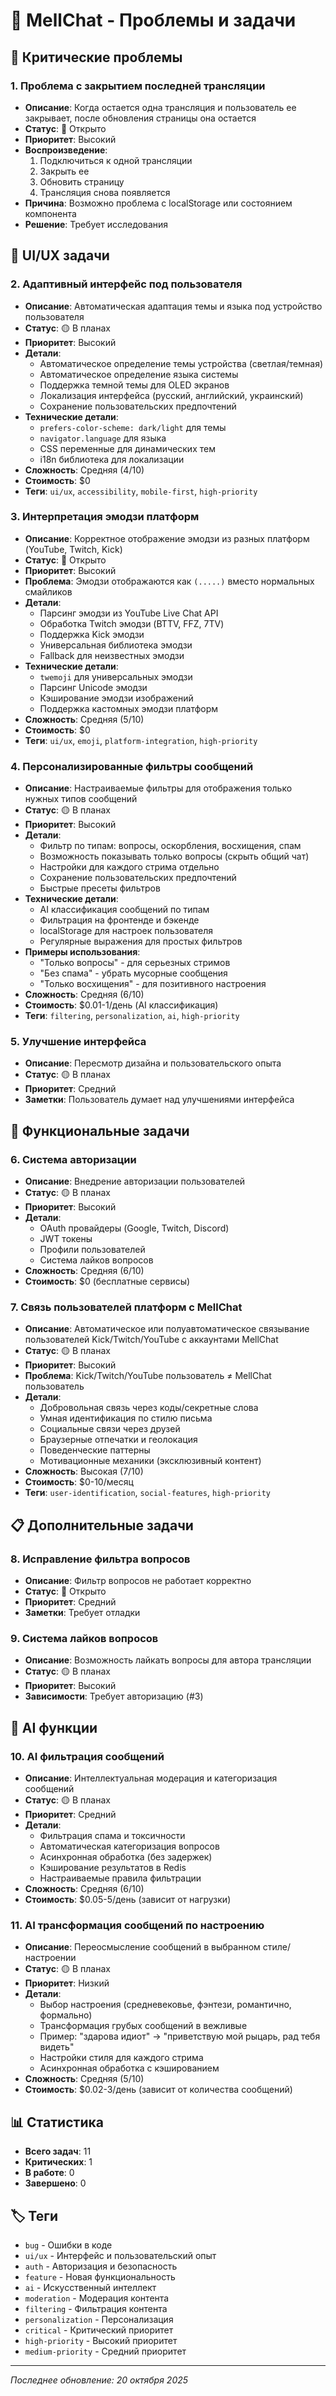 # 🐛 MellChat - Проблемы и задачи

## 🚨 Критические проблемы

### 1. **Проблема с закрытием последней трансляции**
- **Описание**: Когда остается одна трансляция и пользователь ее закрывает, после обновления страницы она остается
- **Статус**: 🔴 Открыто
- **Приоритет**: Высокий
- **Воспроизведение**: 
  1. Подключиться к одной трансляции
  2. Закрыть ее
  3. Обновить страницу
  4. Трансляция снова появляется
- **Причина**: Возможно проблема с localStorage или состоянием компонента
- **Решение**: Требует исследования

## 🎨 UI/UX задачи

### 2. **Адаптивный интерфейс под пользователя**
- **Описание**: Автоматическая адаптация темы и языка под устройство пользователя
- **Статус**: 🟡 В планах
- **Приоритет**: Высокий
- **Детали**:
  - Автоматическое определение темы устройства (светлая/темная)
  - Автоматическое определение языка системы
  - Поддержка темной темы для OLED экранов
  - Локализация интерфейса (русский, английский, украинский)
  - Сохранение пользовательских предпочтений
- **Технические детали**:
  - `prefers-color-scheme: dark/light` для темы
  - `navigator.language` для языка
  - CSS переменные для динамических тем
  - i18n библиотека для локализации
- **Сложность**: Средняя (4/10)
- **Стоимость**: $0
- **Теги**: `ui/ux`, `accessibility`, `mobile-first`, `high-priority`

### 3. **Интерпретация эмодзи платформ**
- **Описание**: Корректное отображение эмодзи из разных платформ (YouTube, Twitch, Kick)
- **Статус**: 🔴 Открыто
- **Приоритет**: Высокий
- **Проблема**: Эмодзи отображаются как `(.....)` вместо нормальных смайликов
- **Детали**:
  - Парсинг эмодзи из YouTube Live Chat API
  - Обработка Twitch эмодзи (BTTV, FFZ, 7TV)
  - Поддержка Kick эмодзи
  - Универсальная библиотека эмодзи
  - Fallback для неизвестных эмодзи
- **Технические детали**:
  - `twemoji` для универсальных эмодзи
  - Парсинг Unicode эмодзи
  - Кэширование эмодзи изображений
  - Поддержка кастомных эмодзи платформ
- **Сложность**: Средняя (5/10)
- **Стоимость**: $0
- **Теги**: `ui/ux`, `emoji`, `platform-integration`, `high-priority`

### 4. **Персонализированные фильтры сообщений**
- **Описание**: Настраиваемые фильтры для отображения только нужных типов сообщений
- **Статус**: 🟡 В планах
- **Приоритет**: Высокий
- **Детали**:
  - Фильтр по типам: вопросы, оскорбления, восхищения, спам
  - Возможность показывать только вопросы (скрыть общий чат)
  - Настройки для каждого стрима отдельно
  - Сохранение пользовательских предпочтений
  - Быстрые пресеты фильтров
- **Технические детали**:
  - AI классификация сообщений по типам
  - Фильтрация на фронтенде и бэкенде
  - localStorage для настроек пользователя
  - Регулярные выражения для простых фильтров
- **Примеры использования**:
  - "Только вопросы" - для серьезных стримов
  - "Без спама" - убрать мусорные сообщения
  - "Только восхищения" - для позитивного настроения
- **Сложность**: Средняя (6/10)
- **Стоимость**: $0.01-1/день (AI классификация)
- **Теги**: `filtering`, `personalization`, `ai`, `high-priority`

### 5. **Улучшение интерфейса**
- **Описание**: Пересмотр дизайна и пользовательского опыта
- **Статус**: 🟡 В планах
- **Приоритет**: Средний
- **Заметки**: Пользователь думает над улучшениями интерфейса

## 🔐 Функциональные задачи

### 6. **Система авторизации**
- **Описание**: Внедрение авторизации пользователей
- **Статус**: 🟡 В планах
- **Приоритет**: Высокий
- **Детали**:
  - OAuth провайдеры (Google, Twitch, Discord)
  - JWT токены
  - Профили пользователей
  - Система лайков вопросов
- **Сложность**: Средняя (6/10)
- **Стоимость**: $0 (бесплатные сервисы)

### 7. **Связь пользователей платформ с MellChat**
- **Описание**: Автоматическое или полуавтоматическое связывание пользователей Kick/Twitch/YouTube с аккаунтами MellChat
- **Статус**: 🟡 В планах
- **Приоритет**: Высокий
- **Проблема**: Kick/Twitch/YouTube пользователь ≠ MellChat пользователь
- **Детали**:
  - Добровольная связь через коды/секретные слова
  - Умная идентификация по стилю письма
  - Социальные связи через друзей
  - Браузерные отпечатки и геолокация
  - Поведенческие паттерны
  - Мотивационные механики (эксклюзивный контент)
- **Сложность**: Высокая (7/10)
- **Стоимость**: $0-10/месяц
- **Теги**: `user-identification`, `social-features`, `high-priority`

## 📋 Дополнительные задачи

### 8. **Исправление фильтра вопросов**
- **Описание**: Фильтр вопросов не работает корректно
- **Статус**: 🔴 Открыто
- **Приоритет**: Средний
- **Заметки**: Требует отладки

### 9. **Система лайков вопросов**
- **Описание**: Возможность лайкать вопросы для автора трансляции
- **Статус**: 🟡 В планах
- **Приоритет**: Высокий
- **Зависимости**: Требует авторизацию (#3)

## 🤖 AI функции

### 10. **AI фильтрация сообщений**
- **Описание**: Интеллектуальная модерация и категоризация сообщений
- **Статус**: 🟡 В планах
- **Приоритет**: Средний
- **Детали**:
  - Фильтрация спама и токсичности
  - Автоматическая категоризация вопросов
  - Асинхронная обработка (без задержек)
  - Кэширование результатов в Redis
  - Настраиваемые правила фильтрации
- **Сложность**: Средняя (6/10)
- **Стоимость**: $0.05-5/день (зависит от нагрузки)

### 11. **AI трансформация сообщений по настроению**
- **Описание**: Переосмысление сообщений в выбранном стиле/настроении
- **Статус**: 🟡 В планах
- **Приоритет**: Низкий
- **Детали**:
  - Выбор настроения (средневековье, фэнтези, романтично, формально)
  - Трансформация грубых сообщений в вежливые
  - Пример: "здарова идиот" → "приветствую мой рыцарь, рад тебя видеть"
  - Настройки стиля для каждого стрима
  - Асинхронная обработка с кэшированием
- **Сложность**: Средняя (5/10)
- **Стоимость**: $0.02-3/день (зависит от количества сообщений)

## 📊 Статистика

- **Всего задач**: 11
- **Критических**: 1
- **В работе**: 0
- **Завершено**: 0

## 🏷️ Теги

- `bug` - Ошибки в коде
- `ui/ux` - Интерфейс и пользовательский опыт
- `auth` - Авторизация и безопасность
- `feature` - Новая функциональность
- `ai` - Искусственный интеллект
- `moderation` - Модерация контента
- `filtering` - Фильтрация контента
- `personalization` - Персонализация
- `critical` - Критический приоритет
- `high-priority` - Высокий приоритет
- `medium-priority` - Средний приоритет

---

*Последнее обновление: 20 октября 2025*
